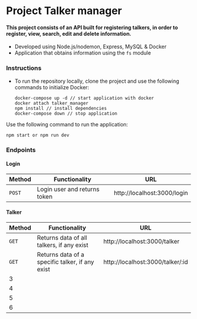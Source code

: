 # Project Talker manager

#### This project consists of an API built for registering talkers, in order to register, view, search, edit and delete information.

* Developed using Node.js/nodemon, Express, MySQL & Docker
* Application that obtains information using the `fs` module

### Instructions
* To run the repository locally, clone the project and use the following commands to initialize Docker:
  
  ```
  docker-compose up -d // start application with docker
  docker attach talker_manager
  npm install // install dependencies
  docker-compose down // stop application
  ```

Use the following command to run the application:
  ```
  npm start or npm run dev
  ```

### Endpoints
#### Login

  | Method     | Functionality | URL |
  | ----------- | ----------- | ----------- |
  | `POST`   |  Login user and returns token | http://localhost:3000/login |

#### Talker

  | Method     | Functionality | URL |
  | ----------- | ----------- | ----------- |
  | `GET`   | Returns data of all talkers, if any exist | http://localhost:3000/talker |
  | `GET`   | Returns data of a specific talker, if any  exist| http://localhost:3000/talker/:id |
  | 3   |  |  |
  | 4   |  |  |
  | 5   |  |  |
  | 6   |  |  |
